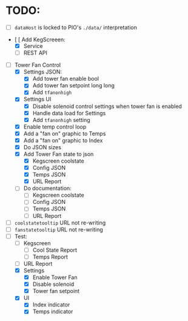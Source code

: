 # TODO:

- [ ] `dataHost` is locked to PIO's `./data/` interpretation
- [ [ Add KegScreeen:
    - [x] Service
    - [ ] REST API

- [ ] Tower Fan Control
    - [x] Settings JSON:
        - [x] Add tower fan enable bool
        - [x] Add tower fan setpoint long long
        - [x] Add `tfanonhigh`
    - [x] Settings UI
        - [x] Disable solenoid control settings when tower fan is enabled
        - [x] Handle data load for Settings
        - [x] Add `tfanonhigh` setting
    - [x] Enable temp control loop
    - [x] Add a "fan on" graphic to Temps
    - [x] Add a "fan on" graphic to Index
    - [x] Do JSON sizes
    - [x] Add Tower Fan state to json
        - [x] Kegscreen coolstate
        - [x] Config JSON
        - [x] Temps JSON
        - [x] URL Report
    - [ ] Do documentation:
        - [ ] Kegscreen coolstate
        - [ ] Config JSON
        - [ ] Temps JSON
        - [ ] URL Report
- [ ] `coolstatetooltip` URL not re-writing
- [ ] `fanstatetooltip` URL not re-writing
- [ ] Test:
    - [ ] Kegscreen
        - [ ] Cool State Report
        - [ ] Temps Report
    - [ ] URL Report
    - [x] Settings
        - [x] Enable Tower Fan
        - [x] Disable solenoid
        - [x] Tower fan setpoint
    - [x] UI
        - [x] Index indicator
        - [x] Temps indicator
